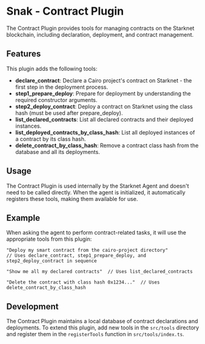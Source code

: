 # Snak - Contract Plugin

The Contract Plugin provides tools for managing contracts on the Starknet blockchain, including declaration, deployment, and contract management.

## Features

This plugin adds the following tools:

- **declare_contract**: Declare a Cairo project's contract on Starknet - the first step in the deployment process.
- **step1_prepare_deploy**: Prepare for deployment by understanding the required constructor arguments.
- **step2_deploy_contract**: Deploy a contract on Starknet using the class hash (must be used after prepare_deploy).
- **list_declared_contracts**: List all declared contracts and their deployed instances.
- **list_deployed_contracts_by_class_hash**: List all deployed instances of a contract by its class hash.
- **delete_contract_by_class_hash**: Remove a contract class hash from the database and all its deployments.

## Usage

The Contract Plugin is used internally by the Starknet Agent and doesn't need to be called directly. When the agent is initialized, it automatically registers these tools, making them available for use.

## Example

When asking the agent to perform contract-related tasks, it will use the appropriate tools from this plugin:

```
"Deploy my smart contract from the cairo-project directory"
// Uses declare_contract, step1_prepare_deploy, and step2_deploy_contract in sequence

"Show me all my declared contracts"  // Uses list_declared_contracts

"Delete the contract with class hash 0x1234..."  // Uses delete_contract_by_class_hash
```

## Development

The Contract Plugin maintains a local database of contract declarations and deployments. To extend this plugin, add new tools in the `src/tools` directory and register them in the `registerTools` function in `src/tools/index.ts`.
